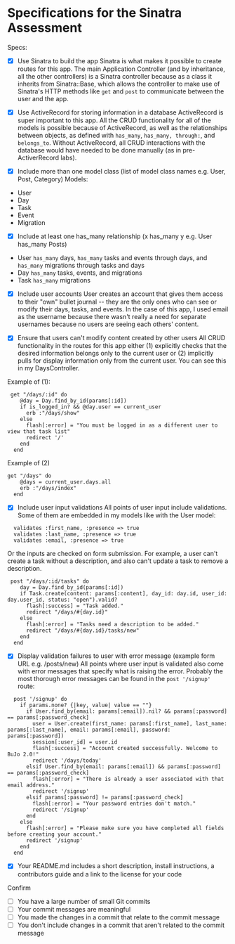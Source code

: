 # Specifications for the Sinatra Assessment

Specs:
- [x] Use Sinatra to build the app
Sinatra is what makes it possible to create routes for this app. The main Application Controller (and by inheritance, all the other controllers) is a Sinatra controller because as a class it inherits from Sinatra::Base, which allows the controller to make use of Sinatra's HTTP methods like `get` and `post` to communicate between the user and the app.

- [x] Use ActiveRecord for storing information in a database
ActiveRecord is super important to this app. All the CRUD functionality for all of the models is possible because of ActiveRecord, as well as the relationships between objects, as defined with `has_many`, `has_many, through:`, and `belongs_to`. Without ActiveRecord, all CRUD interactions with the database would have needed to be done manually (as in pre-ActiverRecord labs).

- [x] Include more than one model class (list of model class names e.g. User, Post, Category)
Models:
* User
* Day
* Task
* Event
* Migration

- [x] Include at least one has_many relationship (x has_many y e.g. User has_many Posts)
* User `has_many` days, `has_many` tasks and events through days, and `has_many` migrations through tasks and days
* Day `has_many` tasks, events, and migrations
* Task `has_many` migrations

- [x] Include user accounts
User creates an account that gives them access to their "own" bullet journal -- they are the only ones who can see or modify their days, tasks, and events. In the case of this app, I used email as the username because there wasn't really a need for separate usernames because no users are seeing each others' content.

- [x] Ensure that users can't modify content created by other users
All CRUD functionality in the routes for this app either (1) explicitly checks that the desired information belongs only to the current user or (2) implicitly pulls for display information only from the current user. You can see this in my DaysController.

Example of (1):
```
 get "/days/:id" do
    @day = Day.find_by_id(params[:id])
    if is_logged_in? && @day.user == current_user
      erb :"/days/show"
    else
      flash[:error] = "You must be logged in as a different user to view that task list"
      redirect '/'
    end
  end
```
Example of (2)
```
get "/days" do
    @days = current_user.days.all
    erb :"/days/index"
  end
```

- [x] Include user input validations
All points of user input include validations. Some of them are embedded in my models like with the User model:
```
  validates :first_name, :presence => true
  validates :last_name, :presence => true
  validates :email, :presence => true
```
Or the inputs are checked on form submission. For example, a user can't create a task without a description, and also can't update a task to remove a description.
```
 post "/days/:id/tasks" do
    day = Day.find_by_id(params[:id])
    if Task.create(content: params[:content], day_id: day.id, user_id: day.user_id, status: "open").valid?
      flash[:success] = "Task added."
      redirect "/days/#{day.id}"
    else
      flash[:error] = "Tasks need a description to be added."
      redirect "/days/#{day.id}/tasks/new"
    end
  end
```

- [x] Display validation failures to user with error message (example form URL e.g. /posts/new)
All points where user input is validated also come with error messages that specify what is raising the error. Probably the most thorough error messages can be found in the `post '/signup'` route:
```
  post '/signup' do
    if params.none? {|key, value| value == ""}
      if User.find_by(email: params[:email]).nil? && params[:password] == params[:password_check]
        user = User.create(first_name: params[:first_name], last_name: params[:last_name], email: params[:email], password: params[:password])
        session[:user_id] = user.id
        flash[:success] = "Account created successfully. Welcome to BuJo 2.0!"
        redirect '/days/today'
      elsif User.find_by(email: params[:email]) && params[:password] == params[:password_check]
        flash[:error] = "There is already a user associated with that email address."
        redirect '/signup'
      elsif params[:password] != params[:password_check]
        flash[:error] = "Your password entries don't match."
        redirect '/signup'
      end
    else
      flash[:error] = "Please make sure you have completed all fields before creating your account."
      redirect '/signup'
    end
  end
```  

- [x] Your README.md includes a short description, install instructions, a contributors guide and a link to the license for your code


Confirm
- [ ] You have a large number of small Git commits
- [ ] Your commit messages are meaningful
- [ ] You made the changes in a commit that relate to the commit message
- [ ] You don't include changes in a commit that aren't related to the commit message
